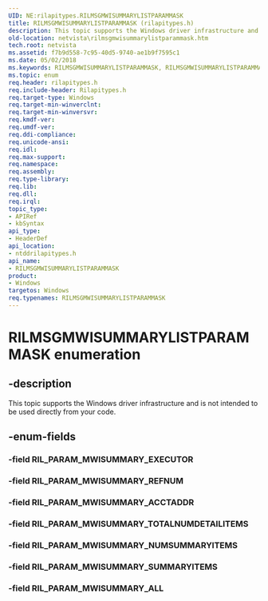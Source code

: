 ```yaml
---
UID: NE:rilapitypes.RILMSGMWISUMMARYLISTPARAMMASK
title: RILMSGMWISUMMARYLISTPARAMMASK (rilapitypes.h)
description: This topic supports the Windows driver infrastructure and is not intended to be used directly from your code.
old-location: netvista\rilmsgmwisummarylistparammask.htm
tech.root: netvista
ms.assetid: f7b9d558-7c95-40d5-9740-ae1b9f7595c1
ms.date: 05/02/2018
ms.keywords: RILMSGMWISUMMARYLISTPARAMMASK, RILMSGMWISUMMARYLISTPARAMMASK enumeration [Network Drivers Starting with Windows Vista], RIL_PARAM_MWISUMMARY_ACCTADDR, RIL_PARAM_MWISUMMARY_ALL, RIL_PARAM_MWISUMMARY_NUMSUMMARYITEMS, RIL_PARAM_MWISUMMARY_REFNUM, RIL_PARAM_MWISUMMARY_SUMMARYITEMS, RIL_PARAM_MWISUMMARY_TOTALNUMDETAILITEMS, netvista.rilmsgmwisummarylistparammask, ntddrilapitypes/RILMSGMWISUMMARYLISTPARAMMASK, ntddrilapitypes/RIL_PARAM_MWISUMMARY_ACCTADDR, ntddrilapitypes/RIL_PARAM_MWISUMMARY_ALL, ntddrilapitypes/RIL_PARAM_MWISUMMARY_NUMSUMMARYITEMS, ntddrilapitypes/RIL_PARAM_MWISUMMARY_REFNUM, ntddrilapitypes/RIL_PARAM_MWISUMMARY_SUMMARYITEMS, ntddrilapitypes/RIL_PARAM_MWISUMMARY_TOTALNUMDETAILITEMS
ms.topic: enum
req.header: rilapitypes.h
req.include-header: Rilapitypes.h
req.target-type: Windows
req.target-min-winverclnt: 
req.target-min-winversvr: 
req.kmdf-ver: 
req.umdf-ver: 
req.ddi-compliance: 
req.unicode-ansi: 
req.idl: 
req.max-support: 
req.namespace: 
req.assembly: 
req.type-library: 
req.lib: 
req.dll: 
req.irql: 
topic_type:
- APIRef
- kbSyntax
api_type:
- HeaderDef
api_location:
- ntddrilapitypes.h
api_name:
- RILMSGMWISUMMARYLISTPARAMMASK
product:
- Windows
targetos: Windows
req.typenames: RILMSGMWISUMMARYLISTPARAMMASK
---
```


# RILMSGMWISUMMARYLISTPARAMMASK enumeration


## -description


This topic supports the Windows driver infrastructure and is not intended to be used directly from your code.


## -enum-fields




### -field RIL_PARAM_MWISUMMARY_EXECUTOR


### -field RIL_PARAM_MWISUMMARY_REFNUM


### -field RIL_PARAM_MWISUMMARY_ACCTADDR


### -field RIL_PARAM_MWISUMMARY_TOTALNUMDETAILITEMS


### -field RIL_PARAM_MWISUMMARY_NUMSUMMARYITEMS


### -field RIL_PARAM_MWISUMMARY_SUMMARYITEMS


### -field RIL_PARAM_MWISUMMARY_ALL

